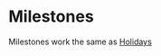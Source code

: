Milestones
========

Milestones work the same as [Holidays](https://github.com/floatschedule/api/blob/master/Sections/holidays.md)
